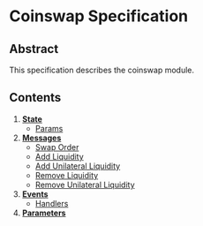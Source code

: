 <!--
order: 0
title: Coinswap Overview
parent:
  title: "Coinswap"
-->

# Coinswap Specification

## Abstract

This specification describes the coinswap module.

## Contents

1. **[State](./01_state.md)**
   - [Params](./01_state.md#params)
1. **[Messages](./02_messages.md)**
   - [Swap Order](./02_messages.md#msgswaporder)
   - [Add Liquidity](./02_messages.md#msgaddliquidity)
   - [Add Unilateral Liquidity](./02_messages.md#msgaddunilateralliquidity)
   - [Remove Liquidity](./02_messages.md#msgremoveliquidity)
   - [Remove Unilateral Liquidity](./02_messages.md#msgremoveunilateralliquidity)
1. **[Events](./03_events.md)**
   - [Handlers](03_events.md#handlers)
1. **[Parameters](04_params.md)**
